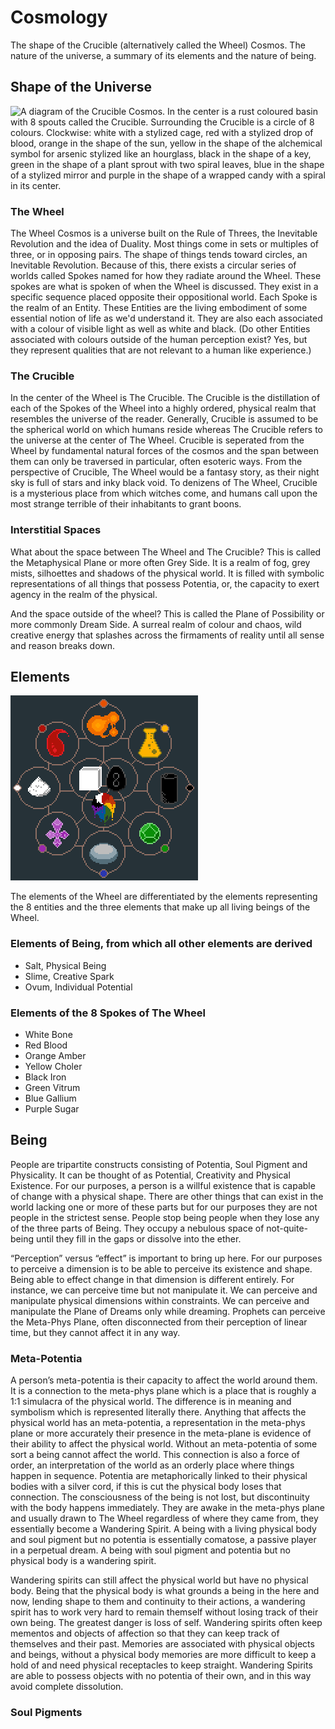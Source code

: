 # Cosmology
<p>The shape of the Crucible (alternatively called the Wheel) Cosmos. The nature of the universe, a summary of its elements and the nature of being.</p>

<h2>Shape of the Universe</h2>

![A diagram of the Crucible Cosmos. In the center is a rust coloured basin with 8 spouts called the Crucible. Surrounding the Crucible is a circle of 8 colours. Clockwise: white with a stylized cage, red with a stylized drop of blood, orange in the shape of the sun, yellow in the shape of the alchemical symbol for arsenic stylized like an hourglass, black in the shape of a key, green in the shape of a plant sprout with two spiral leaves, blue in the shape of a stylized mirror and purple in the shape of a wrapped candy with a spiral in its center.](/Setting_Bible/images/Wheel_Diagram.png "Diagram of the Crucible Cosmos by pixelightflower")

<h3>The Wheel</h3>
<p>The Wheel Cosmos is a universe built on the Rule of Threes, the Inevitable Revolution and the idea of Duality. Most things come in sets or multiples of three, or in opposing pairs. The shape of things tends toward circles, an Inevitable Revolution. Because of this, there exists a circular series of worlds called Spokes named for how they radiate around the Wheel. These spokes are what is spoken of when the Wheel is discussed. They exist in a specific sequence placed opposite their oppositional world. Each Spoke is the realm of an Entity. These Entities are the living embodiment of some essential notion of life as we'd understand it. They are also each associated with a colour of visible light as well as white and black. (Do other Entities associated with colours outside of the human perception exist? Yes, but they represent qualities that are not relevant to a human like experience.)</p>
<h3>The Crucible</h3>
<p>In the center of the Wheel is The Crucible. The Crucible is the distillation of each of the Spokes of the Wheel into a highly ordered, physical realm that resembles the universe of the reader. Generally, Crucible is assumed to be the spherical world on which humans reside whereas The Crucible refers to the universe at the center of The Wheel. Crucible is seperated from the Wheel by fundamental natural forces of the cosmos and the span between them can only be traversed in particular, often esoteric ways. From the perspective of Crucible, The Wheel would be a fantasy story, as their night sky is full of stars and inky black void. To denizens of The Wheel, Crucible is a mysterious place from which witches come, and humans call upon the most strange terrible of their inhabitants to grant boons.</p>
<h3>Interstitial Spaces</h3>
<p>What about the space between The Wheel and The Crucible? This is called the Metaphysical Plane or more often Grey Side. It is a realm of fog, grey mists, silhoettes and shadows of the physical world. It is filled with symbolic representations of all things that possess Potentia, or, the capacity to exert agency in the realm of the physical.</p>
<p>And the space outside of the wheel? This is called the Plane of Possibility or more commonly Dream Side. A surreal realm of colour and chaos, wild creative energy that splashes across the firmaments of reality until all sense and reason breaks down.</p>

<h2>Elements</h2>

![A diagram of the elements of the Crucible Cosmos arranged in a circle. Clockwise: white bone dust, red blood, orange amber, yellow bile, black iron, green glass, liquid blue metal, purple tinted sugar. In the center are three more elements, salt in the shape of a perfect white cube, ovum in the shape of a black egg with an infinity symbol in its center, slime in the shape of an oozing colour wheel.](/Setting_Bible/images/Elemental_Diagram.png "Diagram of the Alchemical Elements of the Crucible Cosmos by pixelightflower")

<p>The elements of the Wheel are differentiated by the elements representing the 8 entities and the three elements that make up all living beings of the Wheel.</p>
<h3>Elements of Being, from which all other elements are derived</h3>
<ul>
  <li>Salt, Physical Being</li>
  <li>Slime, Creative Spark</li>
  <li>Ovum, Individual Potential</li>
</ul>
<h3>Elements of the 8 Spokes of The Wheel</h3>
<ul>
  <li>White Bone</li>
  <li>Red Blood</li>
  <li>Orange Amber</li>
  <li>Yellow Choler</li>
  <li>Black Iron</li>
  <li>Green Vitrum</li>
  <li>Blue Gallium</li>
  <li>Purple Sugar</li>
</ul>

<h2>Being</h2>
<p>People are tripartite constructs consisting of Potentia, Soul Pigment and Physicality. It can be thought of as Potential, Creativity and Physical Existence. For our purposes, a person is a willful existence that is capable of change with a physical shape. There are other things that can exist in the world lacking one or more of these parts but for our purposes they are not people in the strictest sense. People stop being people when they lose any of the three parts of Being. They occupy a nebulous space of not-quite-being until they fill in the gaps or dissolve into the ether.</p>
<p>“Perception” versus “effect” is important to bring up here. For our purposes to perceive a dimension is to be able to perceive its existence and shape. Being able to effect change in that dimension is different entirely. For instance, we can perceive time but not manipulate it. We can perceive and manipulate physical dimensions within constraints. We can perceive and manipulate the Plane of Dreams only while dreaming. Prophets can perceive the Meta-Phys Plane, often disconnected from their perception of linear time, but they cannot affect it in any way.</p>

<h3>Meta-Potentia</h3>
<p>A person’s meta-potentia is their capacity to affect the world around them. It is a connection to the meta-phys plane which is a place that is roughly a 1:1 simulacra of the physical world. The difference is in meaning and symbolism which is represented literally there. Anything that affects the physical world has an meta-potentia, a representation in the meta-phys plane or more accurately their presence in the meta-plane is evidence of their ability to affect the physical world. Without an meta-potentia of some sort a being cannot affect the world. This connection is also a force of order, an interpretation of the world as an orderly place where things happen in sequence. Potentia are metaphorically linked to their physical bodies with a silver cord, if this is cut the physical body loses that connection. The consciousness of the being is not lost, but discontinuity with the body happens immediately. They are awake in the meta-phys plane and usually drawn to The Wheel regardless of where they came from, they essentially become a Wandering Spirit. A being with a living physical body and soul pigment but no potentia is essentially comatose, a passive player in a perpetual dream. A being with soul pigment and potentia but no physical body is a wandering spirit.</p>
<p>Wandering spirits can still affect the physical world but have no physical body. Being that the physical body is what grounds a being in the here and now, lending shape to them and continuity to their actions, a wandering spirit has to work very hard to remain themself without losing track of their own being. The greatest danger is loss of self. Wandering spirits often keep mementos and objects of affection so that they can keep track of themselves and their past. Memories are associated with physical objects and beings, without a physical body memories are more difficult to keep a hold of and need physical receptacles to keep straight. Wandering Spirits are able to possess objects with no potentia of their own, and in this way avoid complete dissolution.</p>

<h3>Soul Pigments</h3>
